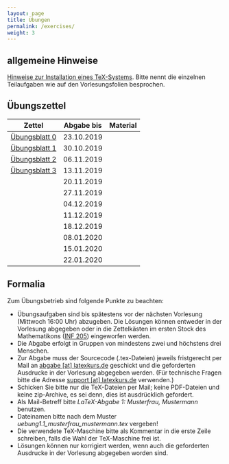 ```yaml
---
layout: page
title: Übungen
permalink: /exercises/
weight: 3
---
```


## allgemeine Hinweise

[Hinweise zur Installation eines TeX-Systems](./00_texlive_installation.pdf "Installationshinweise").
Bitte nennt die einzelnen Teilaufgaben wie auf den Vorlesungsfolien besprochen. 
 

## Übungszettel

Zettel                                                           | Abgabe bis | Material
-----------------------------------------------------------------|------------|-----------------------
[Übungsblatt 0](./00_erste_schritte_solution.pdf)                | 23.10.2019 |
[Übungsblatt 1](./01_schriften_kodierungen_solutions.pdf)        | 30.10.2019 |
[Übungsblatt 2](./02_mathesatz.pdf)                              | 06.11.2019 |
[Übungsblatt 3](./03_tabellen.pdf)                               | 13.11.2019 | 
<!-- [Übungsblatt 4](./04_masseinheiten.pdf)-->                  | 20.11.2019 | 
<!-- [Übungsblatt 5](./05_abbildungen_tikz.pdf)-->               | 27.11.2019 |  
<!-- [Übungsblatt 6](./06_diagramme.pdf)-->                      | 04.12.2019 | <!-- [Messwerte](06_messwerte.dat)-->
<!-- [Übungsblatt 7](./07_umfangreiches_dokument.pdf)-->         | 11.12.2019 | <!-- [Projektdateien](07_projekt.zip)-->
<!-- [Übungsblatt 8](./08_bibliographie_mehrsprachigkeit.pdf)--> | 18.12.2019 | 
<!-- [Weihnachtsblatt](./weihnachtsblatt.pdf)-->                 | 08.01.2020 |  
<!-- [Übungsblatt 9](./09_praesentationen.pdf)-->                | 15.01.2020 |
<!-- [Übungsblatt 10](#./10_brief_lebenslauf.pdf)--> 	         | 22.01.2020 |

## Formalia

Zum Übungsbetrieb sind folgende Punkte zu beachten:

* Übungsaufgaben sind bis spätestens vor der nächsten Vorlesung (Mittwoch 16:00 Uhr) abzugeben.
  Die Lösungen können entweder in der Vorlesung abgegeben oder in die Zettelkästen im ersten Stock des Mathematikons (<a href="http://osm.org/go/0DwYyjIMU-?m=">INF 205</a>) eingeworfen werden.
* Die Abgabe erfolgt in Gruppen von mindestens zwei und höchstens drei Menschen.
* Zur Abgabe muss der Sourcecode (.tex-Dateien) jeweils fristgerecht per Mail an <a href="mailto:abgabe@latexkurs.de?subject=LaTeX-Abgabe%20:">abgabe [at] latexkurs.de</a> geschickt und die geforderten Ausdrucke in der Vorlesung abgegeben werden.
  (Für technische Fragen bitte die Adresse <a href="mailto:support@latexkurs.de"> support [at] latexkurs.de</a> verwenden.)
* Schicken Sie bitte nur die TeX-Dateien per Mail; keine PDF-Dateien und keine zip-Archive, es sei denn, dies ist ausdrücklich gefordert.
* Als Mail-Betreff bitte _LaTeX-Abgabe 1: Musterfrau, Mustermann_ benutzen.
* Dateinamen bitte nach dem Muster _uebung1.1_musterfrau_mustermann.tex_ vergeben!
* Die verwendete TeX-Maschine bitte als Kommentar in die erste Zeile schreiben, falls die Wahl der TeX-Maschine frei ist.
* Lösungen können nur korrigiert werden, wenn auch die geforderten Ausdrucke in der Vorlesung abgegeben worden sind.
				
